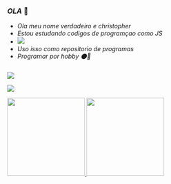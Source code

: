 ### *OLA* 🖤

- *Ola meu nome verdadeiro e christopher*
- *Estou estudando codigos de programçao como JS*
- ![](https://img.icons8.com/?size=1x&id=hKrJAdwqbGgG&format=gif)
- *Uso isso como repositorio de programas*
- *Programar por hobby 🌑🍃*  


![]()



![](https://media.tenor.com/WLcbm7ihHHsAAAAM/aesthetic.gif)

<a href="https://instagram.com/zharzinho" target="_blank"><img src="https://img.shields.io/badge/-Instagram-%23E4405F?style=for-the-badge&logo=instagram&logoColor=white" target="_blank"></a>





 
 
 
<div>
<a href="https://github.com/zharzinhoo">
<img height="180em" src="https://github-readme-stats.vercel.app/api/top-langs/?username=zharzinhoo&layout=compact&langs_count=7&theme=dracula"/>
<img height="180em" src="https://github-readme-stats.vercel.app/api?username=zharzinhoo&show_icons=true&theme=dracula&include_all_commits=true&count_private=true"/>
</div>
